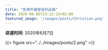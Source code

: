 ```yaml
---
title: "危难中基督徒的品格"
date: 2020-06-05T23:12:13+02:00
featured_image: '/images/posts/Christian.png'
---
```


__讲道时间__: 2020年6月7日

{{< figure src="../../images/posts/2.png" >}}


